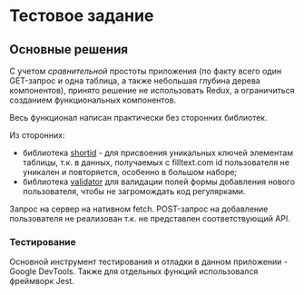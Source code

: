 # Тестовое задание

## Основные решения
С учетом *сравнительной* простоты приложения (по факту всего один GET-запрос и одна таблица, а также небольшая глубина дерева компонентов), принято решение не использовать Redux, а ограничиться созданием функциональных компонентов.

Весь функционал написан практически без сторонних библиотек. 

Из сторонних: 

- библиотека [shortid](https://www.npmjs.com/package/shortid) - для присвоения уникальных ключей элементам таблицы, т.к. в данных, получаемых с filltext.com id пользователя не уникален и повторяется, особенно в большом наборе;
- библиотека [validator](https://www.npmjs.com/package/validator) для валидации полей формы добавления нового пользователя, чтобы не загромождать код регулярками.

Запрос на сервер на нативном fetch. POST-запрос на добавление пользователя не реализован т.к. не представлен соответствующий API.

### Тестирование
Основной инструмент тестирования и отладки в данном приложении - Google DevTools. Также для отдельных функций использовался фреймворк Jest. 